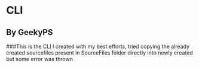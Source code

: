 # CLI

## By GeekyPS

###This is the CLI I created with my best efforts, tried copying the already created sourcefiles present in SourceFiles folder directly into newly created but some error was thrown
